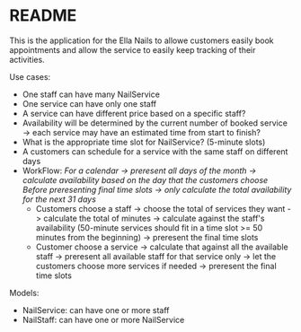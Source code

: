 # README

This is the application for the Ella Nails to allowe customers easily book appointments
and allow the service to easily keep tracking of their activities.

Use cases:
  - One staff can have many NailService
  - One service can have only one staff
  - A service can have different price based on a specific staff?
  - Availability will be determined by the current number of booked service ->
  each service may have an estimated time from start to finish?
  - What is the appropriate time slot for NailService? (5-minute slots)
  - A customers can schedule for a service with the same staff on different days
  - WorkFlow:
  *For a calendar -> preresent all days of the month -> calculate availability based on the day that the customers choose*
  *Before preresenting final time slots -> only calculate the total availability for the next 31 days*
    - Customers choose a staff -> choose the total of services they want
      -> calculate the total of minutes
      -> calculate against the staff's availability (50-minute services should fit in a time slot >= 50 minutes from the beginning)
      -> preresent the final time slots
    - Customer choose a service
      -> calculate that against all the available staff -> preresent all available staff for that service only
      -> let the customers choose more services if needed
      -> preresent the final time slots

Models:
  - NailService: can have one or more staff
  - NailStaff: can have one or more NailService
